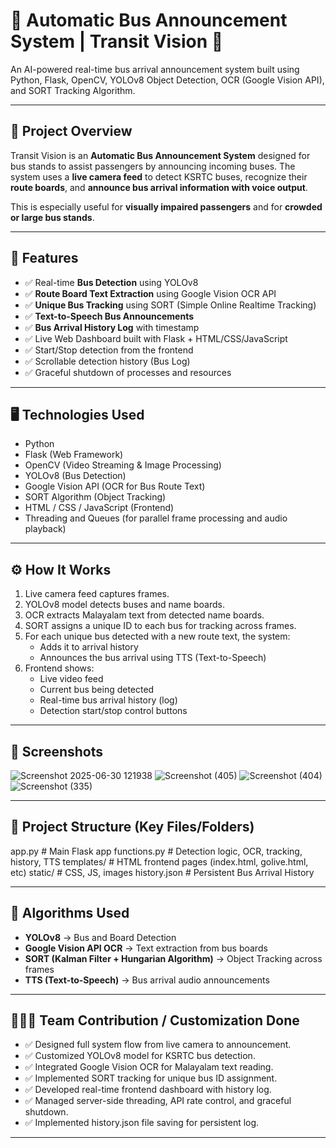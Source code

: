 # 🚌 Automatic Bus Announcement System | Transit Vision 🚏

An AI-powered real-time bus arrival announcement system built using Python, Flask, OpenCV, YOLOv8 Object Detection, OCR (Google Vision API), and SORT Tracking Algorithm.

---

## 📌 Project Overview

Transit Vision is an **Automatic Bus Announcement System** designed for bus stands to assist passengers by announcing incoming buses. The system uses a **live camera feed** to detect KSRTC buses, recognize their **route boards**, and **announce bus arrival information with voice output**.

This is especially useful for **visually impaired passengers** and for **crowded or large bus stands**.

---

## 🚀 Features

- ✅ Real-time **Bus Detection** using YOLOv8
- ✅ **Route Board Text Extraction** using Google Vision OCR API
- ✅ **Unique Bus Tracking** using SORT (Simple Online Realtime Tracking)
- ✅ **Text-to-Speech Bus Announcements**
- ✅ **Bus Arrival History Log** with timestamp
- ✅ Live Web Dashboard built with Flask + HTML/CSS/JavaScript
- ✅ Start/Stop detection from the frontend
- ✅ Scrollable detection history (Bus Log)
- ✅ Graceful shutdown of processes and resources

---

## 🖥️ Technologies Used

- Python
- Flask (Web Framework)
- OpenCV (Video Streaming & Image Processing)
- YOLOv8 (Bus Detection)
- Google Vision API (OCR for Bus Route Text)
- SORT Algorithm (Object Tracking)
- HTML / CSS / JavaScript (Frontend)
- Threading and Queues (for parallel frame processing and audio playback)

---

## ⚙️ How It Works

1. Live camera feed captures frames.
2. YOLOv8 model detects buses and name boards.
3. OCR extracts Malayalam text from detected name boards.
4. SORT assigns a unique ID to each bus for tracking across frames.
5. For each unique bus detected with a new route text, the system:
    - Adds it to arrival history
    - Announces the bus arrival using TTS (Text-to-Speech)
6. Frontend shows:
    - Live video feed
    - Current bus being detected
    - Real-time bus arrival history (log)
    - Detection start/stop control buttons

---

## 📸 Screenshots

![Screenshot 2025-06-30 121938](https://github.com/user-attachments/assets/7fe14ec0-ef7a-40d3-93d0-56cd006b1586)
![Screenshot (405)](https://github.com/user-attachments/assets/8d01e45b-3f3c-4e11-8cc3-62f90deb37d5)
![Screenshot (404)](https://github.com/user-attachments/assets/9939551e-6778-46f4-9c09-83b6fb453efd)
![Screenshot (335)](https://github.com/user-attachments/assets/c1c07209-6b61-4375-880b-a48235d1b183)


---

## 📂 Project Structure (Key Files/Folders)

app.py # Main Flask app
functions.py # Detection logic, OCR, tracking, history, TTS
templates/ # HTML frontend pages (index.html, golive.html, etc)
static/ # CSS, JS, images
history.json # Persistent Bus Arrival History


---

## 🧠 Algorithms Used

- **YOLOv8** → Bus and Board Detection
- **Google Vision API OCR** → Text extraction from bus boards
- **SORT (Kalman Filter + Hungarian Algorithm)** → Object Tracking across frames
- **TTS (Text-to-Speech)** → Bus arrival audio announcements

---

## 🙋🏻‍♂️ Team Contribution / Customization Done

- ✅ Designed full system flow from live camera to announcement.
- ✅ Customized YOLOv8 model for KSRTC bus detection.
- ✅ Integrated Google Vision OCR for Malayalam text reading.
- ✅ Implemented SORT tracking for unique bus ID assignment.
- ✅ Developed real-time frontend dashboard with history log.
- ✅ Managed server-side threading, API rate control, and graceful shutdown.
- ✅ Implemented history.json file saving for persistent log.

---
